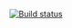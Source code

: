[![Build status](https://ci.appveyor.com/api/projects/status/5yq5517vx92ntxt4/branch/master?svg=true)](https://ci.appveyor.com/project/Biovulfik/dz-patterns-2/branch/master)